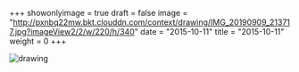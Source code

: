 +++
showonlyimage = true 
draft = false 
image = "http://pxnbq22mw.bkt.clouddn.com/context/drawing/IMG_20190909_213717.jpg?imageView2/2/w/220/h/340" 
date = "2015-10-11" 
title = "2015-10-11" 
weight = 0 
+++

![drawing](http://pxnbq22mw.bkt.clouddn.com/context/drawing/IMG_20190909_213717.jpg)  
